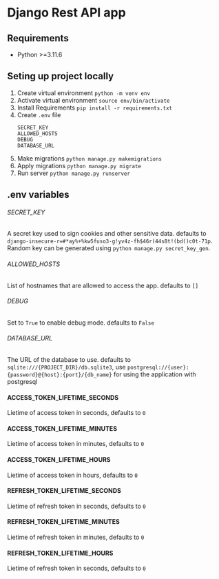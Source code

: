 # Django Rest API app

## Requirements

- Python >=3.11.6

## Seting up project locally

1. Create virtual environment `python -m venv env`
1. Activate virtual environment `source env/bin/activate`
1. Install Requirements `pip install -r requirements.txt`
1. Create `.env` file
    ```
    SECRET_KEY
    ALLOWED_HOSTS
    DEBUG
    DATABASE_URL
    ```
1. Make migrations `python manage.py makemigrations`
1. Apply migrations `python manage.py migrate`
1. Run server `python manage.py runserver`

## .env variables

###### SECRET_KEY
A secret key used to sign cookies and other sensitive data. defaults to `django-insecure-r=#*ay%+%kw5fuso3-g!yv4z-fh$46r(44s8t!(bd()c0t-71p`. Random key can be generated using `python manage.py secret_key_gen`.
###### ALLOWED_HOSTS
List of hostnames that are allowed to access the app. defaults to `[]`
###### DEBUG
Set to `True` to enable debug mode. defaults to `False`
###### DATABASE_URL
The URL of the database to use. defaults to `sqlite:///{PROJECT_DIR}/db.sqlite3`,
use `postgresql://{user}:{password}@{host}:{port}/{db_name}` for using the application with postgresql
#### ACCESS_TOKEN_LIFETIME_SECONDS
Lietime of access token in seconds, defaults to `0`
#### ACCESS_TOKEN_LIFETIME_MINUTES
Lietime of access token in minutes, defaults to `0`
#### ACCESS_TOKEN_LIFETIME_HOURS
Lietime of access token in hours, defaults to `0`
#### REFRESH_TOKEN_LIFETIME_SECONDS
Lietime of refresh token in seconds, defaults to `0`
#### REFRESH_TOKEN_LIFETIME_MINUTES
Lietime of refresh token in minutes, defaults to `0`
#### REFRESH_TOKEN_LIFETIME_HOURS
Lietime of refresh token in seconds, defaults to `0`
